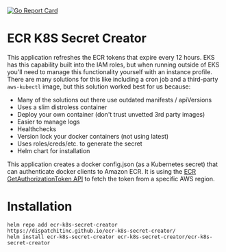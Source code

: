 [![Go Report Card](https://goreportcard.com/badge/github.com/dispatchitinc/ecr-k8s-secret-creator)](https://goreportcard.com/report/github.com/dispatchitinc/ecr-k8s-secret-creator)

# ECR K8S Secret Creator

This application refreshes the ECR tokens that expire every 12 hours.  EKS has this capability built into the IAM roles, but when running outside of EKS you'll need to manage this functionality yourself with an instance profile.  There are many solutions for this like including a cron job and a third-party `aws-kubectl` image, but this solution worked best for us because:

- Many of the solutions out there use outdated manifests / apiVersions
- Uses a slim distroless container
- Deploy your own container (don't trust unvetted 3rd party images)
- Easier to manage logs
- Healthchecks
- Version lock your docker containers (not using latest)
- Uses roles/creds/etc. to generate the secret
- Helm chart for installation

This application creates a docker config.json (as a Kubernetes secret) that can authenticate docker clients to Amazon ECR. It is using the [ECR GetAuthorizationToken API](https://docs.aws.amazon.com/AmazonECR/latest/APIReference/API_GetAuthorizationToken.html) to fetch the token from a specific AWS region.

# Installation

```
helm repo add ecr-k8s-secret-creator https://dispatchitinc.github.io/ecr-k8s-secret-creator/
helm install ecr-k8s-secret-creator ecr-k8s-secret-creator/ecr-k8s-secret-creator
```
